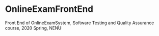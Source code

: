 # OnlineExamFrontEnd
Front End of OnlineExamSystem, Software Testing and Quality Assurance course, 2020 Spring, NENU
